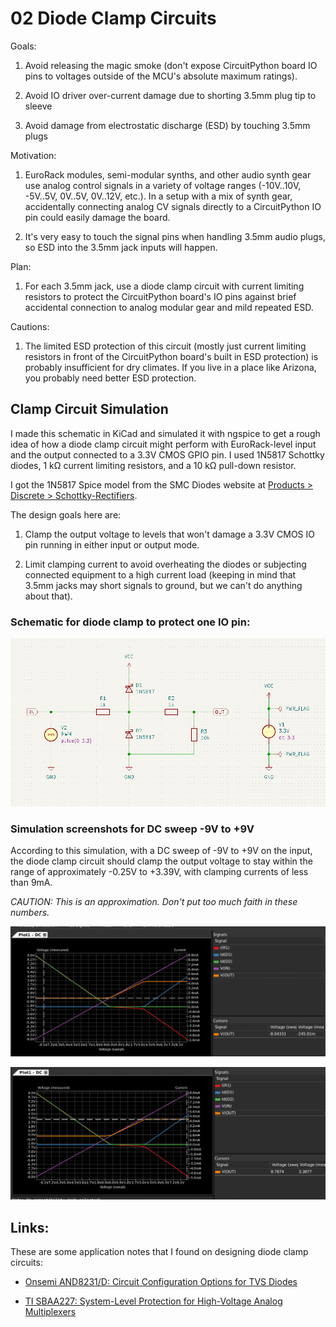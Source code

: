 <!-- SPDX-License-Identifier: CC-BY-SA-4.0 OR MIT -->
<!-- SPDX-FileCopyrightText: Copyright 2024 Sam Blenny -->
# 02 Diode Clamp Circuits


Goals:

1. Avoid releasing the magic smoke (don't expose CircuitPython board IO pins to
   voltages outside of the MCU's absolute maximum ratings).

2. Avoid IO driver over-current damage due to shorting 3.5mm plug tip to sleeve

3. Avoid damage from electrostatic discharge (ESD) by touching 3.5mm plugs


Motivation:

1. EuroRack modules, semi-modular synths, and other audio synth gear use analog
   control signals in a variety of voltage ranges (-10V..10V, -5V..5V, 0V..5V,
   0V..12V, etc.). In a setup with a mix of synth gear, accidentally connecting
   analog CV signals directly to a CircuitPython IO pin could easily damage the
   board.

2. It's very easy to touch the signal pins when handling 3.5mm audio plugs, so
   ESD into the 3.5mm jack inputs will happen.


Plan:

1. For each 3.5mm jack, use a diode clamp circuit with current limiting
   resistors to protect the CircuitPython board's IO pins against brief
   accidental connection to analog modular gear and mild repeated ESD.


Cautions:

1. The limited ESD protection of this circuit (mostly just current limiting
   resistors in front of the CircuitPython board's built in ESD protection) is
   probably insufficient for dry climates. If you live in a place like Arizona,
   you probably need better ESD protection.


## Clamp Circuit Simulation

I made this schematic in KiCad and simulated it with ngspice to get a rough
idea of how a diode clamp circuit might perform with EuroRack-level input and
the output connected to a 3.3V CMOS GPIO pin. I used 1N5817 Schottky diodes,
1 kΩ current limiting resistors, and a 10 kΩ pull-down resistor.

I got the 1N5817 Spice model from the SMC Diodes website at
[Products &gt; Discrete &gt; Schottky-Rectifiers](https://www.smc-diodes.com/Products/Discrete/Schottky-Rectifiers).

The design goals here are:

1. Clamp the output voltage to levels that won't damage a 3.3V CMOS IO pin
   running in either input or output mode.

2. Limit clamping current to avoid overheating the diodes or subjecting
   connected equipment to a high current load (keeping in mind that 3.5mm jacks
   may short signals to ground, but we can't do anything about that).


### Schematic for diode clamp to protect one IO pin:

![Schematic of diode clamp circuit](dual-1K-schematic.png)


### Simulation screenshots for DC sweep -9V to +9V

According to this simulation, with a DC sweep of -9V to +9V on the input, the
diode clamp circuit should clamp the output voltage to stay within the range of
approximately -0.25V to +3.39V, with clamping currents of less than 9mA.

*CAUTION: This is an approximation. Don't put too much faith in these numbers.*

![Diode clamp DC sweep simulation with min VOUT cursor](dual-1K-min-VOUT.png)

![Diode clamp DC sweep simulation with max VOUT cursor](dual-1K-max-VOUT.png)


## Links:

These are some application notes that I found on designing diode clamp circuits:

- [Onsemi AND8231/D: Circuit Configuration Options for TVS Diodes](https://www.onsemi.com/pub/Collateral/AND8231-D.PDF)

- [TI SBAA227: System-Level Protection for High-Voltage Analog
Multiplexers](https://www.ti.com/lit/an/sbaa227/sbaa227.pdf)
